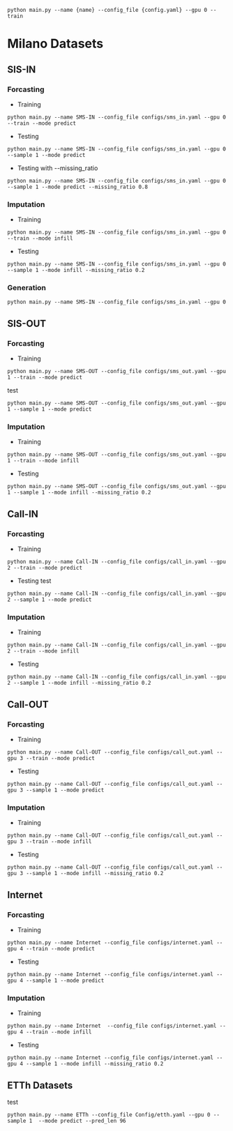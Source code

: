```
python main.py --name {name} --config_file {config.yaml} --gpu 0 --train
```


# Milano Datasets

## SIS-IN


### Forcasting

- Training
```
python main.py --name SMS-IN --config_file configs/sms_in.yaml --gpu 0 --train --mode predict
```

- Testing
```
python main.py --name SMS-IN --config_file configs/sms_in.yaml --gpu 0 --sample 1 --mode predict
```

- Testing with --missing_ratio
```
python main.py --name SMS-IN --config_file configs/sms_in.yaml --gpu 0 --sample 1 --mode predict --missing_ratio 0.8
```

### Imputation

- Training
```
python main.py --name SMS-IN --config_file configs/sms_in.yaml --gpu 0 --train --mode infill
```

- Testing
```
python main.py --name SMS-IN --config_file configs/sms_in.yaml --gpu 0 --sample 1 --mode infill --missing_ratio 0.2
```

### Generation

```
python main.py --name SMS-IN --config_file configs/sms_in.yaml --gpu 0
```

## SIS-OUT

### Forcasting

- Training
```
python main.py --name SMS-OUT --config_file configs/sms_out.yaml --gpu 1 --train --mode predict
```

test
```
python main.py --name SMS-OUT --config_file configs/sms_out.yaml --gpu 1 --sample 1 --mode predict
```

### Imputation

- Training
```
python main.py --name SMS-OUT --config_file configs/sms_out.yaml --gpu 1 --train --mode infill
```
- Testing
```
python main.py --name SMS-OUT --config_file configs/sms_out.yaml --gpu 1 --sample 1 --mode infill --missing_ratio 0.2
```


## Call-IN

### Forcasting

- Training
```
python main.py --name Call-IN --config_file configs/call_in.yaml --gpu 2 --train --mode predict
```

- Testing
test
```
python main.py --name Call-IN --config_file configs/call_in.yaml --gpu 2 --sample 1 --mode predict
```

### Imputation

- Training
```
python main.py --name Call-IN --config_file configs/call_in.yaml --gpu 2 --train --mode infill
```
- Testing
```
python main.py --name Call-IN --config_file configs/call_in.yaml --gpu 2 --sample 1 --mode infill --missing_ratio 0.2
```


## Call-OUT

### Forcasting

- Training
```
python main.py --name Call-OUT --config_file configs/call_out.yaml --gpu 3 --train --mode predict
```

- Testing
```
python main.py --name Call-OUT --config_file configs/call_out.yaml --gpu 3 --sample 1 --mode predict
```

### Imputation

- Training
```
python main.py --name Call-OUT --config_file configs/call_out.yaml --gpu 3 --train --mode infill
```
- Testing
```
python main.py --name Call-OUT --config_file configs/call_out.yaml --gpu 3 --sample 1 --mode infill --missing_ratio 0.2
```

## Internet

### Forcasting

- Training
```
python main.py --name Internet --config_file configs/internet.yaml --gpu 4 --train --mode predict
```

- Testing
```
python main.py --name Internet --config_file configs/internet.yaml --gpu 4 --sample 1 --mode predict
```

### Imputation

- Training
```
python main.py --name Internet  --config_file configs/internet.yaml --gpu 4 --train --mode infill
```
- Testing
```
python main.py --name Internet --config_file configs/internet.yaml --gpu 4 --sample 1 --mode infill --missing_ratio 0.2
```


## ETTh Datasets

test
```
python main.py --name ETTh --config_file Config/etth.yaml --gpu 0 --sample 1  --mode predict --pred_len 96
```